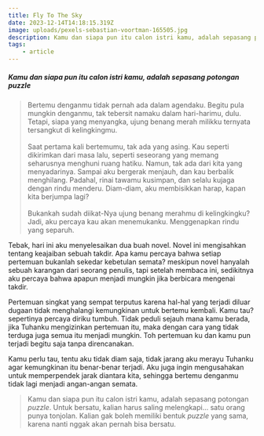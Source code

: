 ```yaml
---
title: Fly To The Sky
date: 2023-12-14T14:18:15.319Z
image: uploads/pexels-sebastian-voortman-165505.jpg
description: K﻿amu dan siapa pun itu calon istri kamu, adalah sepasang potongan puzzle
tags: 
    - article
---
```

##### K﻿amu dan siapa pun itu calon istri kamu, adalah sepasang potongan puzzle

> Bertemu denganmu tidak pernah ada dalam agendaku. Begitu pula mungkin denganmu, tak tebersit namaku dalam hari-harimu, dulu. Tetapi, siapa yang menyangka, ujung benang merah milikku ternyata tersangkut di kelingkingmu.\
> \
> Saat pertama kali bertemumu, tak ada yang asing. Kau seperti\
> dikirimkan dari masa lalu, seperti seseorang yang memang seharusnya menghuni ruang hatiku. Namun, tak ada dari kita yang menyadarinya. Sampai aku bergerak menjauh, dan kau berbalik menghilang. Padahal, rinai tawamu kusimpan, dan selalu kujaga dengan rindu menderu. Diam-diam, aku membisikkan harap, kapan kita berjumpa lagi?\
> \
> Bukankah sudah diikat-Nya ujung benang merahmu di kelingkingku? Jadi, aku percaya kau akan menemukanku. Menggenapkan rindu yang separuh.

T﻿ebak, hari ini aku menyelesaikan dua buah novel. Novel ini mengisahkan tentang keajaiban sebuah takdir. Apa kamu percaya bahwa setiap pertemuan bukanlah sekedar kebetulan semata? meskipun novel hanyalah sebuah karangan dari seorang penulis, tapi setelah membaca ini, sedikitnya aku percaya bahwa apapun menjadi mungkin jika berbicara mengenai takdir.

P﻿ertemuan singkat yang sempat terputus karena hal-hal yang terjadi diluar dugaan tidak menghalangi kemungkinan untuk bertemu kembali. Kamu tau? sepertinya percaya diriku tumbuh. Tidak peduli sejauh mana kamu berada, jika Tuhanku mengizinkan pertemuan itu, maka dengan cara yang tidak terduga juga semua itu menjadi mungkin. Toh pertemuan ku dan kamu pun terjadi begitu saja tanpa direncanakan. 

K﻿amu perlu tau, tentu aku tidak diam saja, tidak jarang aku merayu Tuhanku agar kemungkinan itu benar-benar terjadi. Aku juga ingin mengusahakan untuk memperpendek jarak diantara kita, sehingga bertemu denganmu tidak lagi menjadi angan-angan semata.

> K﻿amu dan siapa pun itu calon istri kamu, adalah sepasang potongan *puzzle*. Untuk bersatu, kalian harus saling melengkapi... satu orang punya tonjolan. Kalian gak boleh memiliki bentuk *puzzle* yang sama, karena nanti nggak akan pernah bisa bersatu.